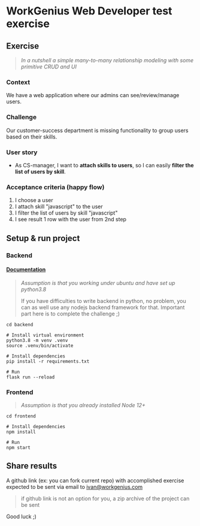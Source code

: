 # WorkGenius Web Developer test exercise

## Exercise

> _In a nutshell a simple many-to-many relationship modeling with some primitive CRUD and UI_

### Context

We have a web application where our admins can see/review/manage users.

### Challenge

Our customer-success department is missing functionality to group users based on their skills.

### User story

- As CS-manager, I want to **attach skills to users**, so I can easily **filter the list of users by skill**.

### Acceptance criteria (happy flow)

1. I choose a user
2. I attach skill "javascript" to the user
3. I filter the list of users by skill "javascript"
4. I see result 1 row with the user from 2nd step

## Setup & run project

### Backend

#### [Documentation](https://github.com/SharathPrakash/web_test/blob/master/backend/readme.md)

> _Assumption is that you working under ubuntu and have set up python3.8_
> 
> If you have difficulties to write backend in python, no problem, you can as well use any nodejs backend framework for that. Important part here is to complete the challenge ;)

```shell
cd backend

# Install virtual environment
python3.8 -m venv .venv
source .venv/bin/activate

# Install dependencies
pip install -r requirements.txt

# Run
flask run --reload
```

### Frontend

> _Assumption is that you already installed Node 12+_

```shell
cd frontend

# Install dependencies
npm install

# Run
npm start
```

## Share results

A github link (ex: you can fork current repo) with accomplished exercise expected to be sent via email to ivan@workgenius.com

> if github link is not an option for you, a zip archive of the project can be sent

Good luck ;) 
